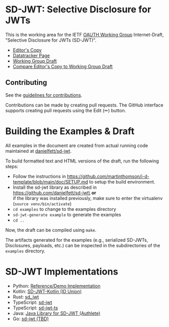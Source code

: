 # SD-JWT: Selective Disclosure for JWTs

This is the working area for the IETF [OAUTH Working Group](https://datatracker.ietf.org/wg/oauth/documents/) Internet-Draft, "Selective Disclosure for JWTs (SD-JWT)".

* [Editor's Copy](https://oauth-wg.github.io/oauth-selective-disclosure-jwt/#go.draft-ietf-oauth-selective-disclosure-jwt.html)
* [Datatracker Page](https://datatracker.ietf.org/doc/draft-ietf-oauth-selective-disclosure-jwt)
* [Working Group Draft](https://datatracker.ietf.org/doc/html/draft-ietf-oauth-selective-disclosure-jwt)
* [Compare Editor's Copy to Working Group Draft](https://oauth-wg.github.io/oauth-selective-disclosure-jwt/#go.draft-ietf-oauth-selective-disclosure-jwt.diff)


## Contributing

See the
[guidelines for contributions](https://github.com/oauth-wg/oauth-selective-disclosure-jwt/blob/master/CONTRIBUTING.md).

Contributions can be made by creating pull requests.
The GitHub interface supports creating pull requests using the Edit (✏) button.


# Building the Examples & Draft

All examples in the document are created from actual running code maintained at [danielfett/sd-jwt](https://github.com/danielfett/sd-jwt).


To build formatted text and HTML versions of the draft, run the following steps:

 - Follow the instructions in https://github.com/martinthomson/i-d-template/blob/main/doc/SETUP.md to setup the build environment.
 - Install the sd-jwt library as described in https://github.com/danielfett/sd-jwt\
   **or**\
   if the library was installed previously, make sure to enter the virtualenv (`source venv/bin/activate`)
 - `cd examples` to change to the examples directory
 - `sd-jwt-generate example` to generate the examples
 - `cd ..`


Now, the draft can be compiled using `make`.

The artifacts generated for the examples (e.g., serialized SD-JWTs, Disclosures, payloads, etc.) can be inspected in the subdirectories of the `examples` directory.


# SD-JWT Implementations

 * Python: [Reference/Demo Implementation](https://github.com/danielfett/sd-jwt)
 * Kotlin: [SD-JWT-Kotlin (ID Union)](https://github.com/IDunion/SD-JWT-Kotlin)
 * Rust: [sd_jwt](https://github.com/kushaldas/sd_jwt)
 * TypeScript: [sd-jwt](https://github.com/christianpaquin/sd-jwt)
 * TypeScript: [sd-jwt-ts](https://github.com/chike0905/sd-jwt-ts)
 * Java: [Java Library for SD-JWT (Authlete)](https://github.com/authlete/sd-jwt)
 * Go: [sd-jwt (TBD)](https://github.com/TBD54566975/ssi-sdk/tree/main/sd-jwt)
